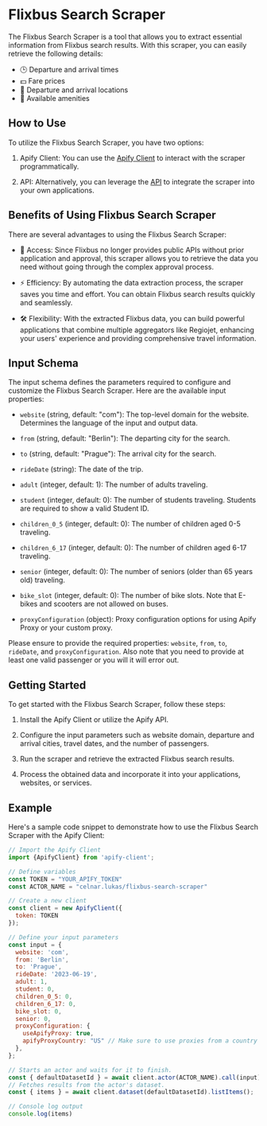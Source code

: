 # Flixbus Search Scraper

The Flixbus Search Scraper is a tool that allows you to extract essential information from Flixbus search results. With this scraper, you can easily retrieve the following details:

- 🕒 Departure and arrival times
- 💵 Fare prices
- 🚏 Departure and arrival locations
- 📶 Available amenities

## How to Use

To utilize the Flixbus Search Scraper, you have two options:

1. Apify Client: You can use the [Apify Client](https://docs.apify.com/api/client/js/) to interact with the scraper programmatically.

2. API: Alternatively, you can leverage the [API](https://docs.apify.com/academy/api/run-actor-and-retrieve-data-via-api) to integrate the scraper into your own applications.

## Benefits of Using Flixbus Search Scraper

There are several advantages to using the Flixbus Search Scraper:

- 🚀 Access: Since Flixbus no longer provides public APIs without prior application and approval, this scraper allows you to retrieve the data you need without going through the complex approval process.

- ⚡️ Efficiency: By automating the data extraction process, the scraper saves you time and effort. You can obtain Flixbus search results quickly and seamlessly.

- 🛠 Flexibility: With the extracted Flixbus data, you can build powerful applications that combine multiple aggregators like Regiojet, enhancing your users' experience and providing comprehensive travel information.

## Input Schema

The input schema defines the parameters required to configure and customize the Flixbus Search Scraper. Here are the available input properties:

- `website` (string, default: "com"): The top-level domain for the website. Determines the language of the input and output data.

- `from` (string, default: "Berlin"): The departing city for the search.

- `to` (string, default: "Prague"): The arrival city for the search.

- `rideDate` (string): The date of the trip.

- `adult` (integer, default: 1): The number of adults traveling.

- `student` (integer, default: 0): The number of students traveling. Students are required to show a valid Student ID.

- `children_0_5` (integer, default: 0): The number of children aged 0-5 traveling.

- `children_6_17` (integer, default: 0): The number of children aged 6-17 traveling.

- `senior` (integer, default: 0): The number of seniors (older than 65 years old) traveling.

- `bike_slot` (integer, default: 0): The number of bike slots. Note that E-bikes and scooters are not allowed on buses.

- `proxyConfiguration` (object): Proxy configuration options for using Apify Proxy or your custom proxy.

Please ensure to provide the required properties: `website`, `from`, `to`, `rideDate`, and `proxyConfiguration`.
Also note that you need to provide at least one valid passenger or you will it will error out.

## Getting Started

To get started with the Flixbus Search Scraper, follow these steps:

1. Install the Apify Client or utilize the Apify API.

2. Configure the input parameters such as website domain, departure and arrival cities, travel dates, and the number of passengers.

3. Run the scraper and retrieve the extracted Flixbus search results.

4. Process the obtained data and incorporate it into your applications, websites, or services.

## Example

Here's a sample code snippet to demonstrate how to use the Flixbus Search Scraper with the Apify Client:

```javascript
// Import the Apify Client
import {ApifyClient} from 'apify-client';

// Define variables
const TOKEN = "YOUR_APIFY_TOKEN"
const ACTOR_NAME = "celnar.lukas/flixbus-search-scraper"

// Create a new client
const client = new ApifyClient({
  token: TOKEN
});

// Define your input parameters
const input = {
  website: 'com',
  from: 'Berlin',
  to: 'Prague',
  rideDate: '2023-06-19',
  adult: 1,
  student: 0,
  children_0_5: 0,
  children_6_17: 0,
  bike_slot: 0,
  senior: 0,
  proxyConfiguration: {
    useApifyProxy: true,
    apifyProxyCountry: "US" // Make sure to use proxies from a country where cookies policy acceptance isnt required
  },
};

// Starts an actor and waits for it to finish.
const { defaultDatasetId } = await client.actor(ACTOR_NAME).call(input);
// Fetches results from the actor's dataset.
const { items } = await client.dataset(defaultDatasetId).listItems();

// Console log output
console.log(items)
```